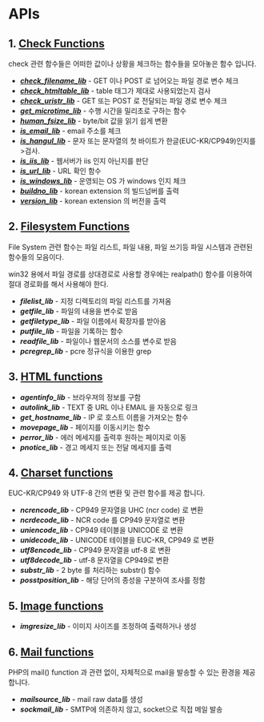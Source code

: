 # APIs

## 1. [Check Functions](check_functions.md)


check 관련 함수들은 어떠한 값이나 상황을 체크하는 함수들을 모아놓은 함수 입니다.

* ___[check_filename_lib](Check/check_filename_lib.md)___ - GET 이나 POST 로 넘어오는 파일 경로 변수 체크
* ___[check_htmltable_lib](Check/check_htmltable_lib.md)___ - table 태그가 제대로 사용되었는지 검사
* ___[check_uristr_lib](Check/check_uristr_lib.md)___ -  GET 또는 POST 로 전달되는 파일 경로 변수 체크
* ___[get_microtime_lib](Check/get_microtime_lib.md)___ - 수행 시간을 밀리초로 구하는 함수
* ___[human_fsize_lib](Check/human_fsize_lib.md)___ - byte/bit 값을 읽기 쉽게 변환
* ___[is_email_lib](Check/is_email_lib.md)___ - email 주소를 체크
* ___[is_hangul_lib](Check/is_hangul_lib.md)___ - 문자 또는 문자열의 첫 바이트가 한글(EUC-KR/CP949)인지를 >검사.
* ___[is_iis_lib](Check/is_iis_lib.md)___ - 웹서버가 iis 인지 아닌지를 판단
* ___[is_url_lib](Check/is_url_lib.md)___ - URL 확인 함수
* ___[is_windows_lib](Check/is_windows_lib.md)___ - 운영되는 OS 가 windows 인지 체크
* ___[buildno_lib](Check/buildno_lib.md)___ - korean extension 의 빌드넘버를 출력
* ___[version_lib](Check/version_lib.md)___ - korean extension 의 버전을 출력

## 2. [Filesystem Functions](filesystem_functions.md)

File System 관련 함수는 파일 리스트, 파일 내용, 파일 쓰기등 파일 시스템과 관련된 함수들의 모음이다.

win32 용에서 파일 경로를 상대경로로 사용할 경우에는 realpath() 함수를 이용하여 절대 경로화를 해서
사용해야 한다.

* ___filelist_lib___ - 지정 디렉토리의 파일 리스트를 가져옴
* ___getfile_lib___ - 파일의 내용을 변수로 받음
* ___getfiletype_lib___ - 파일 이름에서 확장자를 받아옴
* ___putfile_lib___ - 파일을 기록하는 함수
* ___readfile_lib___ - 파일이나 웹문서의 소스를 변수로 받음
* ___pcregrep_lib___ - pcre 정규식을 이용한 grep

## 3. [HTML functions](html_functions.md)

* ___agentinfo_lib___ - 브라우져의 정보를 구함
* ___autolink_lib___ - TEXT 중 URL 이나 EMAIL 을 자동으로 링크
* ___get_hostname_lib___ - IP 로 호스트 이름을 가져오는 함수
* ___movepage_lib___ - 페이지를 이동시키는 함수
* ___perror_lib___ - 에러 메세지를 출력후 원하는 페이지로 이동
* ___pnotice_lib___ - 경고 메세지 또는 전달 메세지를 출력

## 4. [Charset functions](charset_functions.md)

EUC-KR/CP949 와 UTF-8 간의 변환 및 관련 함수를 제공 합니다.

* ___ncrencode_lib___ - CP949 문자열을 UHC (ncr code) 로 변환
* ___ncrdecode_lib___ - NCR code 를 CP949 문자열로 변환
* ___uniencode_lib___ - CP949 테이블을 UNICODE 로 변환
* ___unidecode_lib___ - UNICODE 테이블을 EUC-KR, CP949 로 변환
* ___utf8encode_lib___ - CP949 문자열을 utf-8 로 변환
* ___utf8decode_lib___ - utf-8 문자열을 CP949로 변환
* ___substr_lib___ - 2 byte 를 처리하는 substr() 함수
* ___posstposition_lib___ - 해당 단어의 종성을 구분하여 조사를 정함

## 5. [Image functions](image_functions.md)

* ___imgresize_lib___ - 이미지 사이즈를 조정하여 출력하거나 생성

## 6. [Mail functions](mail_functions.md)

PHP의 mail() function 과 관련 없이, 자체적으로 mail을 발송할 수 있는 환경을 제공 합니다.

* ___mailsource_lib___ - mail raw data를 생성
* ___sockmail_lib___ - SMTP에 의존하지 않고, socket으로 직접 메일 발송
